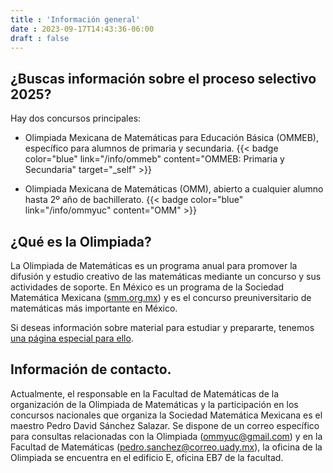 ```yaml
---
title : 'Información general'
date : 2023-09-17T14:43:36-06:00
draft : false
---
```

## ¿Buscas información sobre el proceso selectivo 2025?

Hay dos concursos principales:

* Olimpiada Mexicana de Matemáticas para Educación Básica (OMMEB), específico para alumnos de primaria y secundaria.
{{< badge color="blue" link="/info/ommeb" content="OMMEB: Primaria y Secundaria" target="_self" >}}

* Olimpiada Mexicana de Matemáticas (OMM), abierto a cualquier alumno hasta 2º año de bachillerato.
{{< badge color="blue" link="/info/ommyuc" content="OMM" >}}


## ¿Qué es la Olimpiada?

La Olimpiada de Matemáticas es un programa anual para promover la difusión y estudio creativo de las matemáticas mediante un concurso y sus actividades de soporte. En México es un programa de la Sociedad Matemática Mexicana ([smm.org.mx](https://smm.org.mx/)) y es el concurso preuniversitario de matemáticas más importante en México.

Si deseas información sobre material para estudiar y prepararte, tenemos [una página especial para ello](/material).

## Información de contacto.

Actualmente, el responsable en la Facultad de Matemáticas de la organización de la Olimpiada de Matemáticas y la participación en los concursos nacionales que organiza la Sociedad Matemática Mexicana es el maestro Pedro David Sánchez Salazar. Se dispone de un correo específico para consultas relacionadas con la Olimpiada (ommyuc@gmail.com) y en la Facultad de Matemáticas (pedro.sanchez@correo.uady.mx), la oficina de la Olimpiada se encuentra en el edificio E, oficina EB7 de la facultad.  
